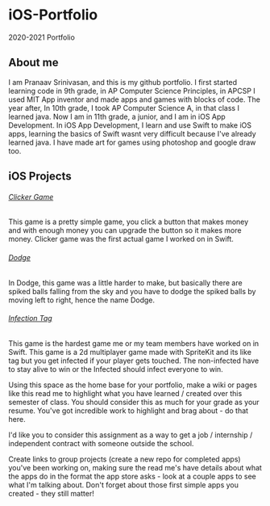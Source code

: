 # iOS-Portfolio
2020-2021 Portfolio

## About me
I am Pranaav Srinivasan, and this is my github portfolio. I first started learning code in 9th grade, in AP Computer Science Principles, in APCSP I used MIT App inventor and made apps and games with blocks of code. The year after, In 10th grade, I took AP Computer Science A, in that class I learned java. Now I am in 11th grade, a junior, and I am in iOS App Development. In iOS App Development, I learn and use Swift to make iOS apps, learning the basics of Swift wasnt very difficult because I've already learned java. I have made art for games using photoshop and google draw too.

## iOS Projects
###### [Clicker Game](https://github.com/sarthyparty/clicker_game)
This game is a pretty simple game, you click a button that makes money and with enough money you can upgrade the button so it makes more money. Clicker game was the first actual game I worked on in Swift.

###### [Dodge](https://github.com/sarthyparty/dodge)
In Dodge, this game was a little harder to make, but basically there are spiked balls falling from the sky and you have to dodge the spiked balls by moving left to right, hence the name Dodge. 

###### [Infection Tag](https://github.com/sarthyparty/Infection-Tag)
This game is the hardest game me or my team members have worked on in Swift. This game is a 2d multiplayer game made with SpriteKit and its like tag but you get infected if your player gets touched. The non-infected have to stay alive to win or the Infected should infect everyone to win. 

Using this space as the home base for your portfolio, make a wiki or pages like this read me to highlight what you have learned / created over this semester of class. You should consider this as much for your grade as your resume. You've got incredible work to highlight and brag about - do that here. 

I'd like you to consider this assignment as a way to get a job / internship / independent contract with someone outside the school.

Create links to group projects (create a new repo for completed apps) you've been working on, making sure the read me's have details about what the apps do in the format the app store asks - look at a couple apps to see what I'm talking about. Don't forget about those first simple apps you created - they still matter!

